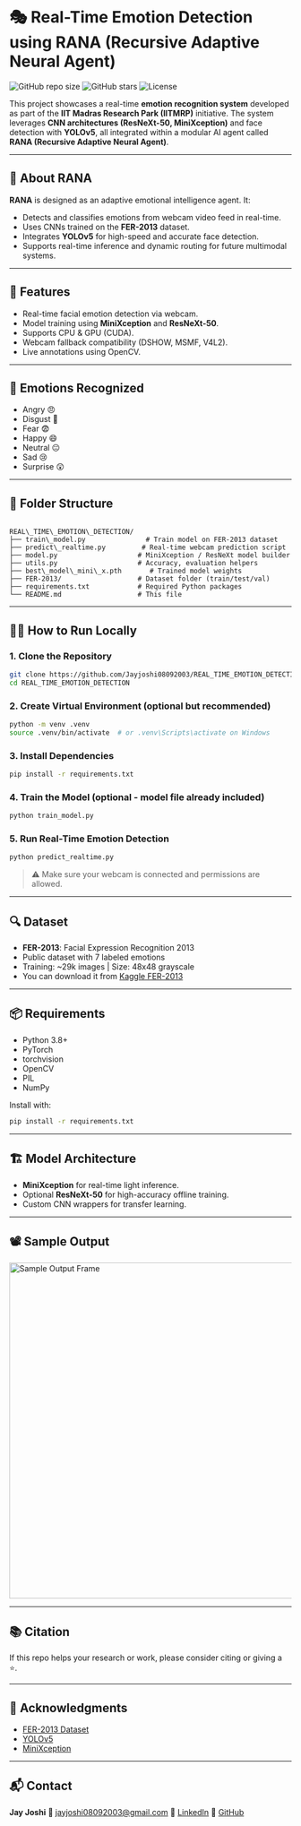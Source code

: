 # 🎭 Real-Time Emotion Detection using RANA (Recursive Adaptive Neural Agent)

![GitHub repo size](https://img.shields.io/github/repo-size/Jayjoshi08092003/REAL_TIME_EMOTION_DETECTION)
![GitHub stars](https://img.shields.io/github/stars/Jayjoshi08092003/REAL_TIME_EMOTION_DETECTION?style=social)
![License](https://img.shields.io/github/license/Jayjoshi08092003/REAL_TIME_EMOTION_DETECTION)

This project showcases a real-time **emotion recognition system** developed as part of the **IIT Madras Research Park (IITMRP)** initiative. The system leverages **CNN architectures (ResNeXt-50, MiniXception)** and face detection with **YOLOv5**, all integrated within a modular AI agent called **RANA (Recursive Adaptive Neural Agent)**.

---

## 🧠 About RANA

**RANA** is designed as an adaptive emotional intelligence agent. It:

- Detects and classifies emotions from webcam video feed in real-time.
- Uses CNNs trained on the **FER-2013** dataset.
- Integrates **YOLOv5** for high-speed and accurate face detection.
- Supports real-time inference and dynamic routing for future multimodal systems.

---

## 🚀 Features

- Real-time facial emotion detection via webcam.
- Model training using **MiniXception** and **ResNeXt-50**.
- Supports CPU & GPU (CUDA).
- Webcam fallback compatibility (DSHOW, MSMF, V4L2).
- Live annotations using OpenCV.

---

## 🧪 Emotions Recognized

- Angry 😠  
- Disgust 🤢  
- Fear 😨  
- Happy 😄  
- Neutral 😐  
- Sad 😢  
- Surprise 😲

---

## 📁 Folder Structure

```

REAL\_TIME\_EMOTION\_DETECTION/
├── train\_model.py               # Train model on FER-2013 dataset
├── predict\_realtime.py         # Real-time webcam prediction script
├── model.py                    # MiniXception / ResNeXt model builder
├── utils.py                    # Accuracy, evaluation helpers
├── best\_model\_mini\_x.pth       # Trained model weights
├── FER-2013/                   # Dataset folder (train/test/val)
├── requirements.txt            # Required Python packages
└── README.md                   # This file

````

---

## 🧑‍💻 How to Run Locally

### 1. Clone the Repository
```bash
git clone https://github.com/Jayjoshi08092003/REAL_TIME_EMOTION_DETECTION.git
cd REAL_TIME_EMOTION_DETECTION
````

### 2. Create Virtual Environment (optional but recommended)

```bash
python -m venv .venv
source .venv/bin/activate  # or .venv\Scripts\activate on Windows
```

### 3. Install Dependencies

```bash
pip install -r requirements.txt
```

### 4. Train the Model (optional - model file already included)

```bash
python train_model.py
```

### 5. Run Real-Time Emotion Detection

```bash
python predict_realtime.py
```

> ⚠️ Make sure your webcam is connected and permissions are allowed.

---

## 🔍 Dataset

* **FER-2013**: Facial Expression Recognition 2013
* Public dataset with 7 labeled emotions
* Training: \~29k images | Size: 48x48 grayscale
* You can download it from [Kaggle FER-2013](https://www.kaggle.com/datasets/msambare/fer2013)

---

## 📦 Requirements

* Python 3.8+
* PyTorch
* torchvision
* OpenCV
* PIL
* NumPy

Install with:

```bash
pip install -r requirements.txt
```

---

## 🏗️ Model Architecture

* **MiniXception** for real-time light inference.
* Optional **ResNeXt-50** for high-accuracy offline training.
* Custom CNN wrappers for transfer learning.

---

## 📽️ Sample Output

<img src="assets/sample_output.jpg" width="600" alt="Sample Output Frame" />

---

## 📚 Citation

If this repo helps your research or work, please consider citing or giving a ⭐.

---

## 🤝 Acknowledgments

* [FER-2013 Dataset](https://www.kaggle.com/datasets/msambare/fer2013)
* [YOLOv5](https://github.com/ultralytics/yolov5)
* [MiniXception](https://arxiv.org/abs/1710.07557)

---

## 📬 Contact

**Jay Joshi**
📧 [jayjoshi08092003@gmail.com](mailto:jayjoshi08092003@gmail.com)
🔗 [LinkedIn](https://www.linkedin.com/in/jayjoshi08092003/)
🔗 [GitHub](https://github.com/Jayjoshi08092003)


